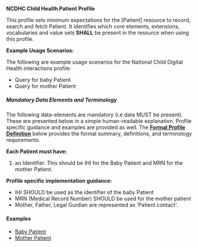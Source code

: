 **NCDHC Child Health Patient Profile**

This profile sets minimum expectations for the [Patient] resource to record, search and fetch Patient. It identifies which core elements, extensions, vocabularies and value sets **SHALL** be present in the resource when using this profile.

**Example Usage Scenarios:**

The following are example usage scenarios for the National Child Digital Health interactions
profile:

-   Query for baby Patient
-   Query for mother Patient

##### Mandatory Data Elements and Terminology


The following data-elements are mandatory (i.e data MUST be present). These are presented below in a simple human-readable explanation.  Profile specific guidance and examples are provided as well.  The [**Formal Profile Definition**](#profile) below provides the  formal summary, definitions, and  terminology requirements.  

**Each Patient must have:**

1.  an Identifier. This should be IHI for the Baby Patient and MRN for the mother Patient.


**Profile specific implementation guidance:**

* IHI SHOULD be used as the identifier of the baby Patient
* MRN (Medical Record Number) SHOULD be used for the mother patient 
* Mother, Father, Legal Gurdian are represented as 'Patient.contact'.

#### Examples

- [Baby Patient](Patient-newborn.html)
- [Mother Patient](Patient-mother.html)

